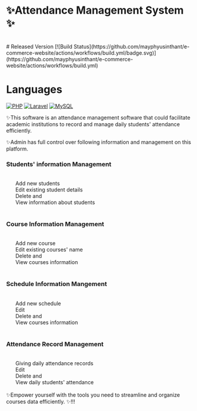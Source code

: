 <h1> ✨Attendance Management System ✨</h1><br/>
# Released Version
[![Build Status](https://github.com/mayphyusinthant/e-commerce-website/actions/workflows/build.yml/badge.svg)](https://github.com/mayphyusinthant/e-commerce-website/actions/workflows/build.yml)

# Languages
[![PHP](https://img.shields.io/badge/PHP-blue)](https://www.php.net/)
[![Laravel](https://img.shields.io/badge/Laravel-red.svg)](https://laravel.com/)
[![MySQL](https://img.shields.io/badge/MySQL-blue)](https://www.mysql.com/)


✨This software is an attendance management software that could facilitate academic institutions to record and manage daily students' attendance efficiently.<br/>


✨Admin has full control over following information and management on this platform.<br/>

<h3>Students' information Management</h3><br/>
  &ensp;Add new students<br/>
 &ensp; Edit existing student details<br/>
  &ensp;Delete and<br/>
  &ensp;View information about students<br/><br/>


<h3>Course Information Management</h3><br/>
 &ensp; Add new course<br/>
 &ensp; Edit existing courses' name<br/>
  &ensp;Delete and<br/>
  &ensp;View courses information<br/><br/>


<h3>Schedule Information Mangement</h3><br/>
&ensp;  Add new schedule<br/>
 &ensp; Edit<br/>
 &ensp; Delete and<br/>
  &ensp;View courses information<br/><br/>


<h3>Attendance Record Management</h3><br/>
  &ensp;Giving daily attendance records<br/>
  &ensp;Edit<br/>
  &ensp;Delete and<br/>
  &ensp;View daily students' attendance<br/><br/>
✨Empower yourself with the tools you need to streamline and organize courses data efficiently. ✨!!!<br/>
